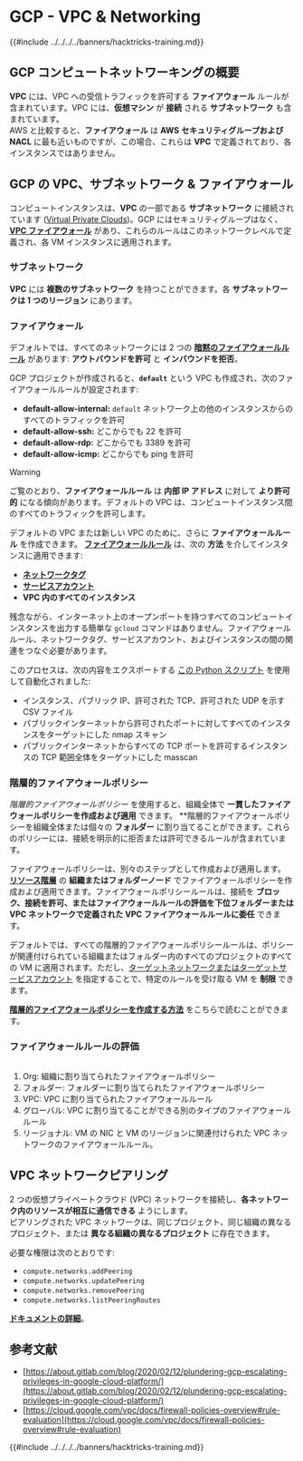# GCP - VPC & Networking

{{#include ../../../../banners/hacktricks-training.md}}

## **GCP コンピュートネットワーキングの概要**

**VPC** には、VPC への受信トラフィックを許可する **ファイアウォール** ルールが含まれています。VPC には、**仮想マシン** が **接続** される **サブネットワーク** も含まれています。\
AWS と比較すると、**ファイアウォール** は **AWS** **セキュリティグループおよび NACL** に最も近いものですが、この場合、これらは **VPC** で定義されており、各インスタンスではありません。

## **GCP の VPC、サブネットワーク & ファイアウォール**

コンピュートインスタンスは、**VPC** の一部である **サブネットワーク** に接続されています ([Virtual Private Clouds](https://cloud.google.com/vpc/docs/vpc))。GCP にはセキュリティグループはなく、[**VPC ファイアウォール**](https://cloud.google.com/vpc/docs/firewalls) があり、これらのルールはこのネットワークレベルで定義され、各 VM インスタンスに適用されます。

### サブネットワーク

**VPC** には **複数のサブネットワーク** を持つことができます。各 **サブネットワークは 1 つのリージョン** にあります。

### ファイアウォール

デフォルトでは、すべてのネットワークには 2 つの [**暗黙のファイアウォールルール**](https://cloud.google.com/vpc/docs/firewalls#default_firewall_rules) があります: **アウトバウンドを許可** と **インバウンドを拒否**。

GCP プロジェクトが作成されると、**`default`** という VPC も作成され、次のファイアウォールルールが設定されます:

- **default-allow-internal:** `default` ネットワーク上の他のインスタンスからのすべてのトラフィックを許可
- **default-allow-ssh:** どこからでも 22 を許可
- **default-allow-rdp:** どこからでも 3389 を許可
- **default-allow-icmp:** どこからでも ping を許可

> [!WARNING]
> ご覧のとおり、**ファイアウォールルール** は **内部 IP アドレス** に対して **より許可的** になる傾向があります。デフォルトの VPC は、コンピュートインスタンス間のすべてのトラフィックを許可します。

デフォルトの VPC または新しい VPC のために、さらに **ファイアウォールルール** を作成できます。 [**ファイアウォールルール**](https://cloud.google.com/vpc/docs/firewalls) は、次の **方法** を介してインスタンスに適用できます:

- [**ネットワークタグ**](https://cloud.google.com/vpc/docs/add-remove-network-tags)
- [**サービスアカウント**](https://cloud.google.com/vpc/docs/firewalls#serviceaccounts)
- **VPC 内のすべてのインスタンス**

残念ながら、インターネット上のオープンポートを持つすべてのコンピュートインスタンスを出力する簡単な `gcloud` コマンドはありません。ファイアウォールルール、ネットワークタグ、サービスアカウント、およびインスタンスの間の関連をつなぐ必要があります。

このプロセスは、次の内容をエクスポートする [この Python スクリプト](https://gitlab.com/gitlab-com/gl-security/gl-redteam/gcp_firewall_enum) を使用して自動化されました:

- インスタンス、パブリック IP、許可された TCP、許可された UDP を示す CSV ファイル
- パブリックインターネットから許可されたポートに対してすべてのインスタンスをターゲットにした nmap スキャン
- パブリックインターネットからすべての TCP ポートを許可するインスタンスの TCP 範囲全体をターゲットにした masscan

### 階層的ファイアウォールポリシー <a href="#hierarchical-firewall-policies" id="hierarchical-firewall-policies"></a>

_階層的ファイアウォールポリシー_ を使用すると、組織全体で **一貫したファイアウォールポリシーを作成および適用** できます。 **階層的ファイアウォールポリシーを組織全体または個々の **フォルダー** に割り当てることができます。これらのポリシーには、接続を明示的に拒否または許可できるルールが含まれています。

ファイアウォールポリシーは、別々のステップとして作成および適用します。 [**リソース階層**](https://cloud.google.com/resource-manager/docs/cloud-platform-resource-hierarchy) の **組織またはフォルダーノード** でファイアウォールポリシーを作成および適用できます。ファイアウォールポリシールールは、接続を **ブロック、接続を許可、またはファイアウォールルールの評価を下位フォルダーまたは VPC ネットワークで定義された VPC ファイアウォールルールに委任** できます。

デフォルトでは、すべての階層的ファイアウォールポリシールールは、ポリシーが関連付けられている組織またはフォルダー内のすべてのプロジェクトのすべての VM に適用されます。ただし、[ターゲットネットワークまたはターゲットサービスアカウント](https://cloud.google.com/vpc/docs/firewall-policies#targets) を指定することで、特定のルールを受け取る VM を **制限** できます。

[**階層的ファイアウォールポリシーを作成する方法**](https://cloud.google.com/vpc/docs/using-firewall-policies#gcloud) をこちらで読むことができます。

### ファイアウォールルールの評価

<figure><img src="../../../../images/image (2) (1) (1).png" alt=""><figcaption></figcaption></figure>

1. Org: 組織に割り当てられたファイアウォールポリシー
2. フォルダー: フォルダーに割り当てられたファイアウォールポリシー
3. VPC: VPC に割り当てられたファイアウォールルール
4. グローバル: VPC に割り当てることができる別のタイプのファイアウォールルール
5. リージョナル: VM の NIC と VM のリージョンに関連付けられた VPC ネットワークのファイアウォールルール。

## VPC ネットワークピアリング

2 つの仮想プライベートクラウド (VPC) ネットワークを接続し、**各ネットワーク内のリソースが相互に通信できる** ようにします。\
ピアリングされた VPC ネットワークは、同じプロジェクト、同じ組織の異なるプロジェクト、または **異なる組織の異なるプロジェクト** に存在できます。

必要な権限は次のとおりです:

- `compute.networks.addPeering`
- `compute.networks.updatePeering`
- `compute.networks.removePeering`
- `compute.networks.listPeeringRoutes`

[**ドキュメントの詳細**](https://cloud.google.com/vpc/docs/vpc-peering)。

## 参考文献

- [https://about.gitlab.com/blog/2020/02/12/plundering-gcp-escalating-privileges-in-google-cloud-platform/](https://about.gitlab.com/blog/2020/02/12/plundering-gcp-escalating-privileges-in-google-cloud-platform/)
- [https://cloud.google.com/vpc/docs/firewall-policies-overview#rule-evaluation](https://cloud.google.com/vpc/docs/firewall-policies-overview#rule-evaluation)

{{#include ../../../../banners/hacktricks-training.md}}

